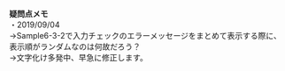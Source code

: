 **疑問点メモ**  
・2019/09/04  
→Sample6-3-2で入力チェックのエラーメッセージをまとめて表示する際に、表示順がランダムなのは何故だろう？  
→文字化け多発中、早急に修正します。